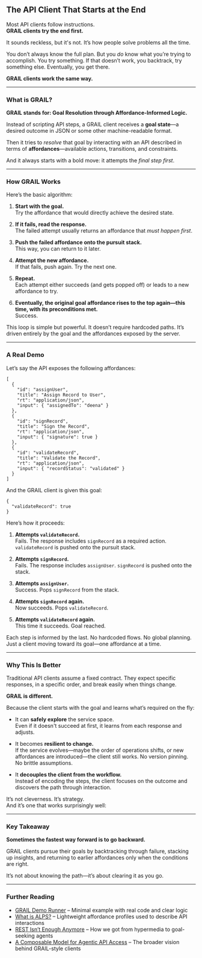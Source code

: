 ## The API Client That Starts at the End

Most API clients follow instructions.  
**GRAIL clients try the end first.**

It sounds reckless, but it's not. It’s how people solve problems all the time.

You don’t always know the full plan. But you *do* know what you’re trying to accomplish. You try something. If that doesn’t work, you backtrack, try something else. Eventually, you get there.

**GRAIL clients work the same way.**

---

### What is GRAIL?

**GRAIL stands for: Goal Resolution through Affordance-Informed Logic.**

Instead of scripting API steps, a GRAIL client receives a **goal state**—a desired outcome in JSON or some other machine-readable format.

Then it tries to *resolve* that goal by interacting with an API described in terms of **affordances**—available actions, transitions, and constraints.

And it always starts with a bold move: it attempts the *final step first*.

---

### How GRAIL Works

Here’s the basic algorithm:

1. **Start with the goal.**  
   Try the affordance that would directly achieve the desired state.

2. **If it fails, read the response.**  
   The failed attempt usually returns an affordance that *must happen first*.

3. **Push the failed affordance onto the pursuit stack.**  
   This way, you can return to it later.

4. **Attempt the new affordance.**  
   If that fails, push again. Try the next one.

5. **Repeat.**  
   Each attempt either succeeds (and gets popped off) or leads to a new affordance to try.

6. **Eventually, the original goal affordance rises to the top again—this time, with its preconditions met.**  
   Success.

This loop is simple but powerful. It doesn’t require hardcoded paths. It’s driven entirely by the goal and the affordances exposed by the server.

---

### A Real Demo

Let’s say the API exposes the following affordances:

    [
      {
        "id": "assignUser",
        "title": "Assign Record to User",
        "rt": "application/json",
        "input": { "assignedTo": "deena" }
      },
      {
        "id": "signRecord",
        "title": "Sign the Record",
        "rt": "application/json",
        "input": { "signature": true }
      },
      {
        "id": "validateRecord",
        "title": "Validate the Record",
        "rt": "application/json",
        "input": { "recordStatus": "validated" }
      }
    ]

And the GRAIL client is given this goal:

    {
      "validateRecord": true
    }

Here’s how it proceeds:

1. **Attempts `validateRecord`.**  
   Fails. The response includes `signRecord` as a required action. `validateRecord` is pushed onto the pursuit stack.

2. **Attempts `signRecord`.**  
   Fails. The response includes `assignUser`. `signRecord` is pushed onto the stack.

3. **Attempts `assignUser`.**  
   Success. Pops `signRecord` from the stack.

4. **Attempts `signRecord` again.**  
   Now succeeds. Pops `validateRecord`.

5. **Attempts `validateRecord` again.**  
   This time it succeeds. Goal reached.

Each step is informed by the last. No hardcoded flows. No global planning. Just a client moving toward its goal—one affordance at a time.

---

### Why This Is Better

Traditional API clients assume a fixed contract. They expect specific responses, in a specific order, and break easily when things change.

**GRAIL is different.**

Because the client starts with the goal and learns what’s required on the fly:

- It can **safely explore** the service space.  
  Even if it doesn't succeed at first, it learns from each response and adjusts.

- It becomes **resilient to change.**  
  If the service evolves—maybe the order of operations shifts, or new affordances are introduced—the client still works. No version pinning. No brittle assumptions.

- It **decouples the client from the workflow.**  
  Instead of encoding the steps, the client focuses on the outcome and discovers the path through interaction.

It’s not cleverness. It’s strategy.  
And it’s one that works surprisingly well:

---

### Key Takeaway

**Sometimes the fastest way forward is to go backward.**

GRAIL clients pursue their goals by backtracking through failure, stacking up insights, and returning to earlier affordances only when the conditions are right.

It’s not about knowing the path—it’s about clearing it as you go.

---

### Further Reading

- [GRAIL Demo Runner](https://github.com/mamund/grail-demo) – Minimal example with real code and clear logic  
- [What is ALPS?](https://alps.io) – Lightweight affordance profiles used to describe API interactions  
- [REST Isn’t Enough Anymore](https://mamund.substack.com/p/from-hypermedia-to-autonomous-agents) – How we got from hypermedia to goal-seeking agents  
- [A Composable Model for Agentic API Access](https://mamund.substack.com/p/designing-for-goal-seeking-clients) – The broader vision behind GRAIL-style clients  
